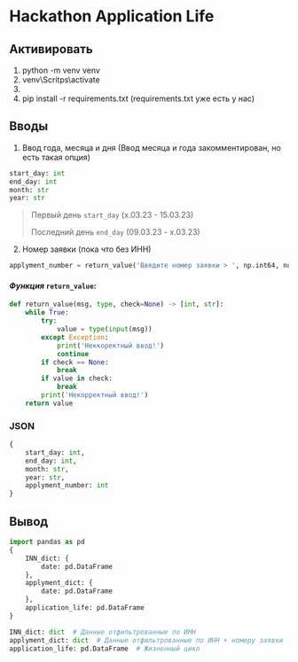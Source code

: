 # Hackathon Application Life
## Активировать
1. python -m venv venv
2. venv\Scritps\activate
3. 
4. pip install -r requirements.txt (requirements.txt уже есть у нас)

## Вводы
1. Ввод года, месяца и дня (Ввод месяца и года закомментирован, но есть такая опция)
```python
start_day: int
end_day: int
month: str
year: str
```
> Первый день ```start_day``` (x.03.23 - 15.03.23)
> 
> Последний день ```end_day``` (09.03.23 - x.03.23)
2. Номер заявки (пока что без ИНН)
```python
applyment_number = return_value('Введите номер заявки > ', np.int64, numbers)
```
#### ___Функция___ ```return_value```:
```python
def return_value(msg, type, check=None) -> [int, str]:
    while True:
        try:
            value = type(input(msg))
        except Exception:
            print('Неккоректный ввод!')
            continue
        if check == None:
            break
        if value in check:
            break
        print('Некорректный ввод!')
    return value
```
### JSON 
```python
{
    start_day: int,
    end_day: int,
    month: str,
    year: str,
    applyment_number: int
}
```
## Вывод


```python
import pandas as pd
{
    INN_dict: {
        date: pd.DataFrame
    },
    applyment_dict: {
        date: pd.DataFrame
    },
    application_life: pd.DataFrame
}
```
```python
INN_dict: dict  # Данные отфильтрованные по ИНН
applyment_dict: dict  # Данные отфильтрованные по ИНН + номеру заявки
application_life: pd.DataFrame  # Жизненный цикл
```
